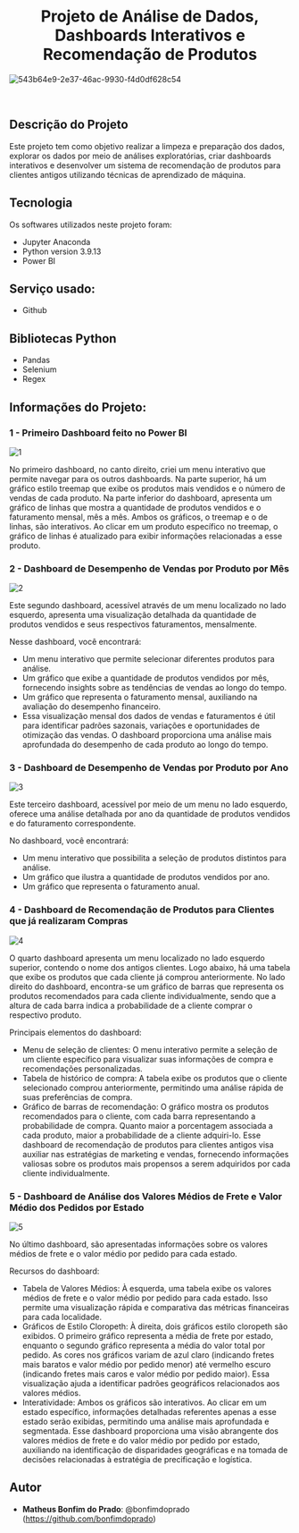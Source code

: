### <h1 align="center"> Projeto de Análise de Dados, Dashboards Interativos e Recomendação de Produtos </h1>





 ![543b64e9-2e37-46ac-9930-f4d0df628c54](https://github.com/bonfimdoprado/Projeto-Final/assets/119675645/3aa1386d-598a-44c8-a2d4-cef5113a8797)

<br>

## Descrição do Projeto </h1>
Este projeto tem como objetivo realizar a limpeza e preparação dos dados, explorar os dados por meio de análises exploratórias, criar dashboards interativos e desenvolver um sistema de recomendação de produtos para clientes antigos utilizando técnicas de aprendizado de máquina.

## Tecnologia
Os softwares utilizados neste projeto foram:

* Jupyter Anaconda
* Python version  3.9.13
* Power BI


## Serviço usado:
* Github


## Bibliotecas Python
* Pandas
* Selenium
* Regex


## Informações do Projeto:

### 1 - Primeiro Dashboard feito no Power BI
![1](https://github.com/bonfimdoprado/Projeto-Final/assets/119675645/a3bb16e0-fe95-4c88-80cd-17b1cbc3a366)

No primeiro dashboard, no canto direito, criei um menu interativo que permite navegar para os outros dashboards. Na parte superior, há um gráfico estilo treemap que exibe os produtos mais vendidos e o número de vendas de cada produto. Na parte inferior do dashboard, apresenta um gráfico de linhas que mostra a quantidade de produtos vendidos e o faturamento mensal, mês a mês. Ambos os gráficos, o treemap e o de linhas, são interativos. Ao clicar em um produto específico no treemap, o gráfico de linhas é atualizado para exibir informações relacionadas a esse produto.



### 2 - Dashboard de Desempenho de Vendas por Produto por Mês
![2](https://github.com/bonfimdoprado/Projeto-Final/assets/119675645/7c2a351c-59ba-4308-bc40-35da08f8d00c)

Este segundo dashboard, acessível através de um menu localizado no lado esquerdo, apresenta uma visualização detalhada da quantidade de produtos vendidos e seus respectivos faturamentos, mensalmente.

Nesse dashboard, você encontrará:

* Um menu interativo que permite selecionar diferentes produtos para análise.
* Um gráfico que exibe a quantidade de produtos vendidos por mês, fornecendo insights sobre as tendências de vendas ao longo do tempo.
* Um gráfico que representa o faturamento mensal, auxiliando na avaliação do desempenho financeiro.
* Essa visualização mensal dos dados de vendas e faturamentos é útil para identificar padrões sazonais, variações e oportunidades de otimização das vendas. O dashboard proporciona uma análise mais aprofundada do desempenho de cada produto ao longo do tempo.



### 3 - Dashboard de Desempenho de Vendas por Produto por Ano
![3](https://github.com/bonfimdoprado/Projeto-Final/assets/119675645/3a51940b-d243-4a4a-9d8e-40a6616ae965)

Este terceiro dashboard, acessível por meio de um menu no lado esquerdo, oferece uma análise detalhada por ano da quantidade de produtos vendidos e do faturamento correspondente.

No dashboard, você encontrará:

* Um menu interativo que possibilita a seleção de produtos distintos para análise.
* Um gráfico que ilustra a quantidade de produtos vendidos por ano.
* Um gráfico que representa o faturamento anual.



### 4 - Dashboard de Recomendação de Produtos para Clientes que já realizaram Compras
![4](https://github.com/bonfimdoprado/Projeto-Final/assets/119675645/34261aad-9d89-4507-89df-12d4761b3244)

O quarto dashboard apresenta um menu localizado no lado esquerdo superior, contendo o nome dos antigos clientes. Logo abaixo, há uma tabela que exibe os produtos que cada cliente já comprou anteriormente. No lado direito do dashboard, encontra-se um gráfico de barras que representa os produtos recomendados para cada cliente individualmente, sendo que a altura de cada barra indica a probabilidade de a cliente comprar o respectivo produto.

Principais elementos do dashboard:


* Menu de seleção de clientes: O menu interativo permite a seleção de um cliente específico para visualizar suas informações de compra e recomendações personalizadas.
* Tabela de histórico de compra: A tabela exibe os produtos que o cliente selecionado comprou anteriormente, permitindo uma análise rápida de suas preferências de compra.
* Gráfico de barras de recomendação: O gráfico mostra os produtos recomendados para o cliente, com cada barra representando a probabilidade de compra. Quanto maior a porcentagem associada a cada produto, maior a probabilidade de a cliente adquiri-lo.
Esse dashboard de recomendação de produtos para clientes antigos visa auxiliar nas estratégias de marketing e vendas, fornecendo informações valiosas sobre os produtos mais propensos a serem adquiridos por cada cliente individualmente.



### 5 - Dashboard de Análise dos Valores Médios de Frete e Valor Médio dos Pedidos por Estado
![5](https://github.com/bonfimdoprado/Projeto-Final/assets/119675645/aca014c9-bcfe-4402-b866-bc09254dbe73)

No último dashboard, são apresentadas informações sobre os valores médios de frete e o valor médio por pedido para cada estado.

Recursos do dashboard:

* Tabela de Valores Médios: À esquerda, uma tabela exibe os valores médios de frete e o valor médio por pedido para cada estado. Isso permite uma visualização rápida e comparativa das métricas financeiras para cada localidade.
* Gráficos de Estilo Cloropeth: À direita, dois gráficos estilo cloropeth são exibidos. O primeiro gráfico representa a média de frete por estado, enquanto o segundo gráfico representa a média do valor total por pedido. As cores nos gráficos variam de azul claro (indicando fretes mais baratos e valor médio por pedido menor) até vermelho escuro (indicando fretes mais caros e valor médio por pedido maior). Essa visualização ajuda a identificar padrões geográficos relacionados aos valores médios.
* Interatividade: Ambos os gráficos são interativos. Ao clicar em um estado específico, informações detalhadas referentes apenas a esse estado serão exibidas, permitindo uma análise mais aprofundada e segmentada.
Esse dashboard proporciona uma visão abrangente dos valores médios de frete e do valor médio por pedido por estado, auxiliando na identificação de disparidades geográficas e na tomada de decisões relacionadas à estratégia de precificação e logística.


## Autor

* **Matheus Bonfim do Prado**: @bonfimdoprado (https://github.com/bonfimdoprado)






